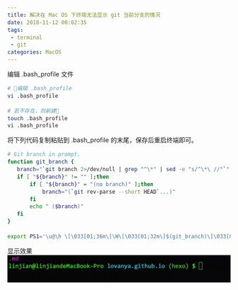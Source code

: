 ```yaml
---
title: 解决在 Mac OS 下终端无法显示 git 当前分支的情况
date: 2018-11-12 00:02:35
tags: 
 - terminal
 - git
categories: MacOS
---
```


编辑 .bash_profile 文件

```bash
# 编辑 .bash_profile
vi .bash_profile

# 若不存在，则新建
touch .bash_profile
vi .bash_profile
```
将下列代码复制粘贴到 .bash_profile 的末尾，保存后重启终端即可。

```bash
# Git branch in prompt.
function git_branch {
   branch="`git branch 2>/dev/null | grep "^\*" | sed -e "s/^\*\ //"`"
   if [ "${branch}" != "" ];then
       if [ "${branch}" = "(no branch)" ];then
           branch="(`git rev-parse --short HEAD`...)"
       fi
       echo " ($branch)"
   fi
}
 
export PS1='\u@\h \[\033[01;36m\]\W\[\033[01;32m\]$(git_branch)\[\033[00m\] \$ '
```
显示效果
![分支显示](macos-git-branch/branch.jpg)